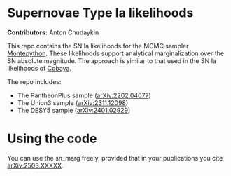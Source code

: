 # Supernovae Type Ia likelihoods

**Contributors:** Anton Chudaykin

This repo contains the SN Ia likelihoods for the MCMC sampler [Montepython](https://github.com/brinckmann/montepython_public). These likelihoods support analytical marginalization over the SN absolute magnitude. The approach is similar to that used in the SN Ia likelihoods of [Cobaya](https://github.com/CobayaSampler/cobaya).

The repo includes: 

* The PantheonPlus sample ([arXiv:2202.04077](https://arxiv.org/abs/2202.04077))
* The Union3 sample ([arXiv:2311.12098](https://arxiv.org/abs/2311.12098))
* The DESY5 sample ([arXiv:2401.02929](https://arxiv.org/abs/2401.02929))
  
# Using the code

You can use the sn_marg freely, provided that in your publications you cite [arXiv:2503.XXXXX](https://arxiv.org/abs/2503.XXXXX).

